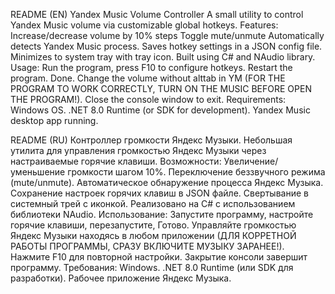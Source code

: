 README (EN)
Yandex Music Volume Controller
A small utility to control Yandex Music volume via customizable global hotkeys.
Features:
Increase/decrease volume by 10% steps
Toggle mute/unmute
Automatically detects Yandex Music process.
Saves hotkey settings in a JSON config file.
Minimizes to system tray with tray icon.
Built using C# and NAudio library.
Usage:
Run the program, press F10 to configure hotkeys. Restart the program. Done. Change the volume without alttab in YM (FOR THE PROGRAM TO WORK CORRECTLY, TURN ON THE MUSIC BEFORE OPEN THE PROGRAM!). Close the console window to exit.
Requirements:
Windows OS.
.NET 8.0 Runtime (or SDK for development).
Yandex Music desktop app running.

README (RU)
Контроллер громкости Яндекс Музыки.
Небольшая утилита для управления громкостью Яндекс Музыки через настраиваемые горячие клавиши.
Возможности:
Увеличение/уменьшение громкости шагом 10%.
Переключение беззвучного режима (mute/unmute).
Автоматическое обнаружение процесса Яндекс Музыка.
Сохранение настроек горячих клавиш в JSON файле.
Свертывание в системный трей с иконкой.
Реализовано на C# с использованием библиотеки NAudio.
Использование:
Запустите программу, настройте горячие клавиши, перезапустите, Готово. Управляйте громкостью Яндекс Музыки находясь в любом приложении (ДЛЯ КОРРЕТНОЙ РАБОТЫ ПРОГРАММЫ, СРАЗУ ВКЛЮЧИТЕ МУЗЫКУ ЗАРАНЕЕ!). Нажмите F10 для повторной настройки. Закрытие консоли завершит программу.
Требования:
Windows.
.NET 8.0 Runtime (или SDK для разработки).
Рабочее приложение Яндекс Музыка.
